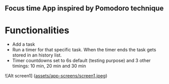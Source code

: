 ## Focus time App inspired by Pomodoro technique

# Functionalities

- Add a task
- Run a timer for that specific task. When the timer ends the task gets stored in an history list.
- Timer countdowns set to 6s default (testing purpose) and 3 other timings: 10 min, 20 min and 30 min

![Alt screen1] ([assets/app-screens/screen1.jpeg](https://github.com/larisabarabas/focus-time-react-native/blob/main/assets/app-screens/screen1.jpeg))
